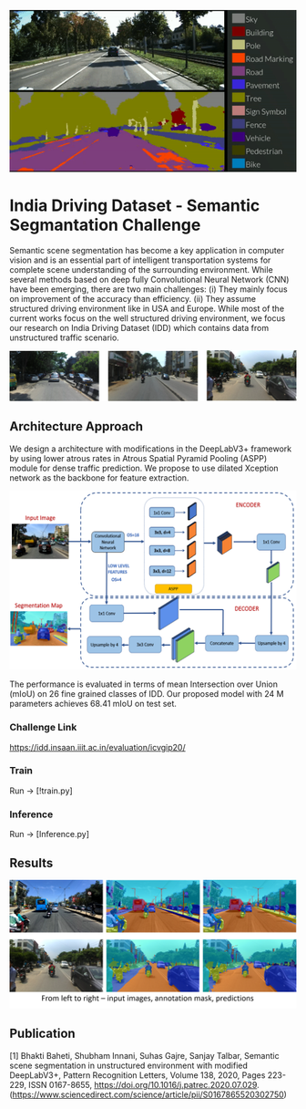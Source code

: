 <p align="center">
   <img src="semantic_segmentation.gif"/>
</p>

# India Driving Dataset - Semantic Segmantation Challenge

Semantic scene segmentation has become a key application in computer vision and is an essential part of intelligent transportation systems for complete scene understanding of the surrounding environment. While several methods based on deep fully Convolutional Neural Network (CNN) have been emerging, there are two main challenges: (i) They mainly focus on improvement of the accuracy than efficiency. (ii) They assume structured driving environment like in USA and Europe. While most of the current works focus on the well structured driving environment, we focus our research on India Driving Dataset (IDD) which contains data from unstructured traffic scenario.

![IDD Images](sample_images.png)

## Architecture Approach
We design a architecture with modifications in the DeepLabV3+ framework by using lower atrous rates in Atrous Spatial Pyramid Pooling (ASPP) module for dense traffic prediction. We propose to use dilated Xception network as the backbone for feature extraction.

![Modified DeeplabV3+ Architecture](architecture.png)

The performance is evaluated in terms of mean Intersection over Union (mIoU) on 26 fine grained classes of IDD. Our proposed model with 24 M parameters achieves 68.41 mIoU on test set. 
### Challenge Link
https://idd.insaan.iiit.ac.in/evaluation/icvgip20/

### Train
Run -> [!train.py]

### Inference
Run -> [Inference.py]

## Results 
![Images, Mask and Predictions](image.png)


## Publication
[1] Bhakti Baheti, Shubham Innani, Suhas Gajre, Sanjay Talbar, Semantic scene segmentation in unstructured environment with modified DeepLabV3+, Pattern Recognition Letters,
Volume 138, 2020, Pages 223-229, ISSN 0167-8655, https://doi.org/10.1016/j.patrec.2020.07.029. (https://www.sciencedirect.com/science/article/pii/S0167865520302750)

